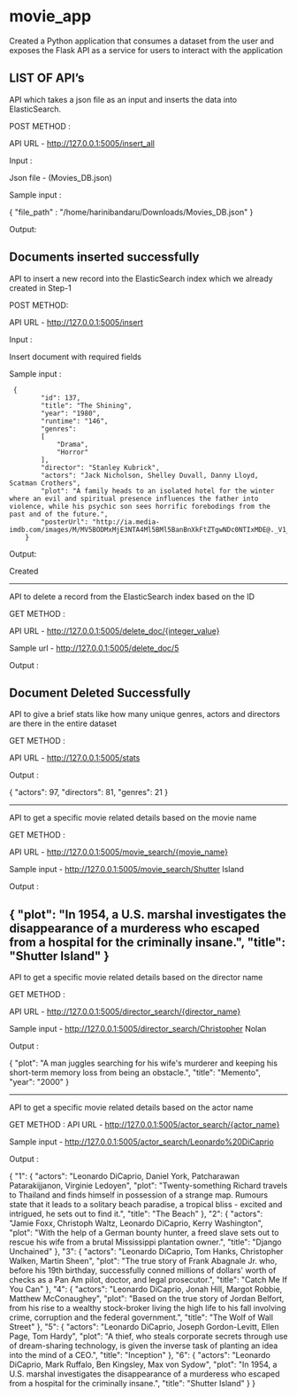 # movie_app
Created a Python application that consumes a dataset from the user and exposes the Flask API as a service for users to interact with the application

LIST OF API’s
------------------------------------------------------------------------------------------------------------------------------------------
API which takes a json file as an input and inserts the data into ElasticSearch.

POST METHOD :

API URL - http://127.0.0.1:5005/insert_all

Input :

Json file - (Movies_DB.json)

Sample input :

{
    "file_path" : "/home/harinibandaru/Downloads/Movies_DB.json"
}

Output:

Documents inserted successfully
-----------------------------------------------------------------------------------------------------------------------------------------
API to insert a new record into the ElasticSearch index which we already created in Step-1

POST METHOD:

API URL - http://127.0.0.1:5005/insert

Input :

Insert document with required fields

Sample input :

     {
            "id": 137,
            "title": "The Shining",
            "year": "1980",
            "runtime": "146",
            "genres":
            [
                "Drama",
                "Horror"
            ],
            "director": "Stanley Kubrick",
            "actors": "Jack Nicholson, Shelley Duvall, Danny Lloyd, Scatman Crothers",
            "plot": "A family heads to an isolated hotel for the winter where an evil and spiritual presence influences the father into violence, while his psychic son sees horrific forebodings from the past and of the future.",
            "posterUrl": "http://ia.media-imdb.com/images/M/MV5BODMxMjE3NTA4Ml5BMl5BanBnXkFtZTgwNDc0NTIxMDE@._V1_SX300.jpg"
        }

Output:

Created
 
 ----------------------------------------------------------------------------------------------------------------------------------------
API to delete a record from the ElasticSearch index based on the ID

GET METHOD :

API URL - http://127.0.0.1:5005/delete_doc/{integer_value}
 
Sample url - http://127.0.0.1:5005/delete_doc/5

Output :

Document Deleted Successfully
------------------------------------------------------------------------------------------------------------------------------------------
API to give a brief stats like how many unique genres, actors and directors are there in the entire dataset

GET METHOD :

API URL - http://127.0.0.1:5005/stats

Output :

{
   "actors": 97,
   "directors": 81,
   "genres": 21
}

------------------------------------------------------------------------------------------------------------------------------------------
API to get a specific movie related details based on the movie name

GET METHOD :

API URL - http://127.0.0.1:5005/movie_search/{movie_name}

Sample input - http://127.0.0.1:5005/movie_search/Shutter Island

Output :

{
   "plot": "In 1954, a U.S. marshal investigates the disappearance of a murderess who escaped from a hospital for the criminally insane.",
   "title": "Shutter Island"
}
------------------------------------------------------------------------------------------------------------------------------------------
API to get a specific movie related details based on the director name

GET METHOD :

API URL - http://127.0.0.1:5005/director_search/{director_name}

Sample input - http://127.0.0.1:5005/director_search/Christopher Nolan

Output :

{
   "plot": "A man juggles searching for his wife's murderer and keeping his short-term memory loss from being an obstacle.",
   "title": "Memento",
   "year": "2000"
}

------------------------------------------------------------------------------------------------------------------------------------------
API to get a specific movie related details based on the actor name

GET METHOD :
API URL - http://127.0.0.1:5005/actor_search/{actor_name}

Sample input -  http://127.0.0.1:5005/actor_search/Leonardo%20DiCaprio

Output :

{
   "1": {
       "actors": "Leonardo DiCaprio, Daniel York, Patcharawan Patarakijjanon, Virginie Ledoyen",
       "plot": "Twenty-something Richard travels to Thailand and finds himself in possession of a strange map. Rumours state that it leads to a solitary beach paradise, a tropical bliss - excited and intrigued, he sets out to find it.",
       "title": "The Beach"
   },
   "2": {
       "actors": "Jamie Foxx, Christoph Waltz, Leonardo DiCaprio, Kerry Washington",
       "plot": "With the help of a German bounty hunter, a freed slave sets out to rescue his wife from a brutal Mississippi plantation owner.",
       "title": "Django Unchained"
   },
   "3": {
       "actors": "Leonardo DiCaprio, Tom Hanks, Christopher Walken, Martin Sheen",
       "plot": "The true story of Frank Abagnale Jr. who, before his 19th birthday, successfully conned millions of dollars' worth of checks as a Pan Am pilot, doctor, and legal prosecutor.",
       "title": "Catch Me If You Can"
   },
   "4": {
       "actors": "Leonardo DiCaprio, Jonah Hill, Margot Robbie, Matthew McConaughey",
       "plot": "Based on the true story of Jordan Belfort, from his rise to a wealthy stock-broker living the high life to his fall involving crime, corruption and the federal government.",
       "title": "The Wolf of Wall Street"
   },
   "5": {
       "actors": "Leonardo DiCaprio, Joseph Gordon-Levitt, Ellen Page, Tom Hardy",
       "plot": "A thief, who steals corporate secrets through use of dream-sharing technology, is given the inverse task of planting an idea into the mind of a CEO.",
       "title": "Inception"
   },
   "6": {
       "actors": "Leonardo DiCaprio, Mark Ruffalo, Ben Kingsley, Max von Sydow",
       "plot": "In 1954, a U.S. marshal investigates the disappearance of a murderess who escaped from a hospital for the criminally insane.",
       "title": "Shutter Island"
   }
}




 
 

 


















